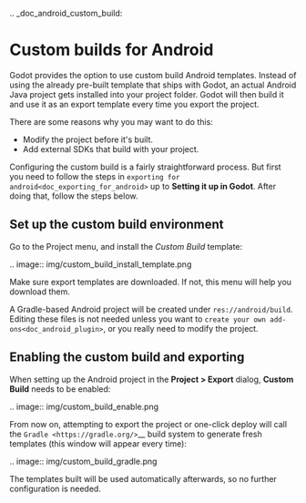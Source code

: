 .. _doc_android_custom_build:

Custom builds for Android
=========================

Godot provides the option to use custom build Android templates. Instead of
using the already pre-built template that ships with Godot, an actual Android
Java project gets installed into your project folder. Godot will then build it
and use it as an export template every time you export the project.

There are some reasons why you may want to do this:

* Modify the project before it's built.
* Add external SDKs that build with your project.

Configuring the custom build is a fairly straightforward process. But first
you need to follow the steps in `exporting for android<doc_exporting_for_android>`
up to **Setting it up in Godot**. After doing that, follow the steps below.

Set up the custom build environment
-----------------------------------

Go to the Project menu, and install the *Custom Build* template:

.. image:: img/custom_build_install_template.png

Make sure export templates are downloaded. If not, this menu will help you
download them.

A Gradle-based Android project will be created under `res://android/build`.
Editing these files is not needed unless you want to `create
your own add-ons<doc_android_plugin>`, or you really need to modify the project.


Enabling the custom build and exporting
---------------------------------------

When setting up the Android project in the **Project > Export** dialog,
**Custom Build** needs to be enabled:

.. image:: img/custom_build_enable.png

From now on, attempting to export the project or one-click deploy will call the
`Gradle <https://gradle.org/>`__ build system to generate fresh templates (this
window will appear every time):

.. image:: img/custom_build_gradle.png

The templates built will be used automatically afterwards, so no further
configuration is needed.
